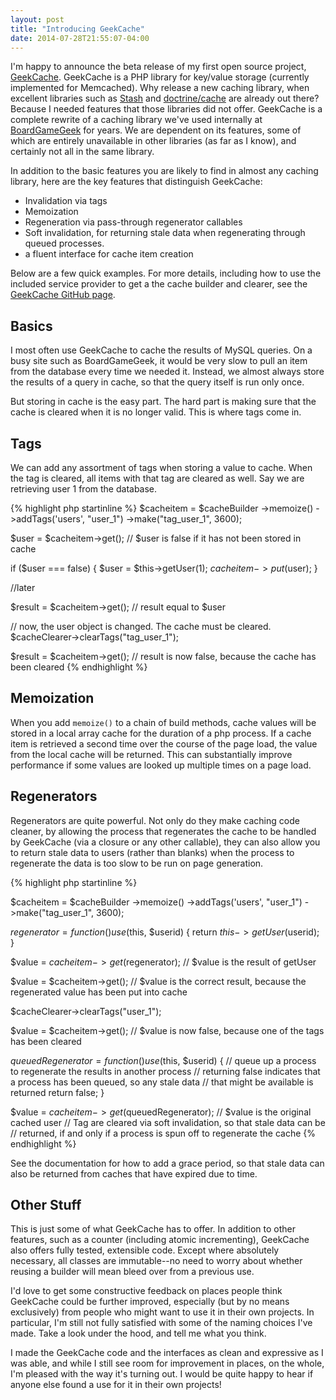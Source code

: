 ```yaml
---
layout: post
title: "Introducing GeekCache"
date: 2014-07-28T21:55:07-04:00
---
```


I'm happy to announce the beta release of my first open source project,
[GeekCache](https://github.com/karptonite/geekcache). GeekCache is a PHP
library for key/value storage (currently implemented for Memcached). Why
release a new caching library, when excellent libraries such as
[Stash](http://www.stashphp.com/) and
[doctrine/cache](https://packagist.org/packages/doctrine/cache) are already out
there? Because I needed features that those libraries did not offer. GeekCache
is a complete rewrite of a caching library we've used internally at
[BoardGameGeek](http://boardgamegeek.com) for years. We are dependent on its
features, some of which are entirely unavailable in other libraries (as far as
I know), and certainly not all in the same library.

In addition to the basic features you are likely to find in almost any caching
library, here are the key features that distinguish GeekCache:

* Invalidation via tags
* Memoization
* Regeneration via pass-through regenerator callables
* Soft invalidation, for returning stale data when regenerating through queued processes.
* a fluent interface for cache item creation

Below are a few quick examples. For more details, including how to use the
included service provider to get a the cache builder and clearer, see the
[GeekCache GitHub page](https://github.com/karptonite/geekcache).

Basics
------

I most often use GeekCache to cache the results of MySQL queries.  On a busy
site such as BoardGameGeek, it would be very slow to pull an item from the
database every time we needed it. Instead, we almost always store the results
of a query in cache, so that the query itself is run only once.

But storing in cache is the easy part. The hard part is making sure that the
cache is cleared when it is no longer valid. This is where tags come in.

Tags
----

We can add any assortment of tags when storing a value to cache. When the tag is
cleared, all items with that tag are cleared as well. Say we are retrieving
user 1 from the database.

{% highlight php startinline %}
$cacheitem = $cacheBuilder
    ->memoize()
    ->addTags('users', "user_1")
    ->make("tag_user_1", 3600);

$user = $cacheitem->get();
// $user is false if it has not been stored in cache

if ($user === false) {
    $user = $this->getUser(1);
    $cacheitem->put($user);
}

//later

$result = $cacheitem->get();
// result equal to $user

// now, the user object is changed. The cache must be cleared.
$cacheClearer->clearTags("tag_user_1");

$result = $cacheitem->get();
// result is now false, because the cache has been cleared
{% endhighlight %}

Memoization
-----------

When you add `memoize()` to a chain of build methods, cache values will be
stored in a local array cache for the duration of a php process. If a cache
item is retrieved a second time over the course of the page load, the value
from the local cache will be returned. This can substantially improve
performance if some values are looked up multiple times on a page load.


Regenerators
------------

Regenerators are quite powerful. Not only do they make caching code cleaner, by
allowing the process that regenerates the cache to be handled by GeekCache (via
a closure or any other callable), they can also allow you to return stale data
to users (rather than blanks) when the process to regenerate the data is too
slow to be run on page generation.

{% highlight php startinline %}

$cacheitem = $cacheBuilder
    ->memoize()
    ->addTags('users', "user_1")
    ->make("tag_user_1", 3600);

$regenerator = function () use ($this, $userid) {
    return $this->getUser($userid);
}

$value = $cacheitem->get($regenerator);
// $value is the result of getUser

$value = $cacheitem->get();
// $value is the correct result, because the regenerated value has been put into cache

$cacheClearer->clearTags("user_1");

$value = $cacheitem->get();
// $value is now false, because one of the tags has been cleared 

$queuedRegenerator = function() use ($this, $userid) {
    // queue up a process to regenerate the results in another process
    // returning false indicates that a process has been queued, so any stale data
    // that might be available is returned
    return false;
}

$value = $cacheitem->get($queuedRegenerator);
// $value is the original cached user
// Tag are cleared via soft invalidation, so that stale data can be
// returned, if and only if a process is spun off to regenerate the cache 
{% endhighlight %}

See the documentation for how to add a grace period, so that stale data can
also be returned from caches that have expired due to time.

Other Stuff
-----------

This is just some of what GeekCache has to offer. In addition to other
features, such as a counter (including atomic incrementing), GeekCache also
offers fully tested, extensible code. Except where absolutely necessary, all
classes are immutable--no need to worry about whether reusing a builder will
mean bleed over from a previous use. 

I'd love to get some constructive feedback on places people think
GeekCache could be further improved, especially (but by no means exclusively)
from people who might want to use it in their own projects. In particular, I'm
still not fully satisfied with some of the naming choices I've made. Take a
look under the hood, and tell me what you think.

I made the GeekCache code and the interfaces as clean and expressive as I was
able, and while I still see room for improvement in places, on the whole, I'm
pleased with the way it's turning out. I would be quite happy to hear if anyone
else found a use for it in their own projects!
